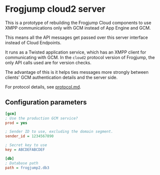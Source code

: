 # Frogjump cloud2 server

This is a prototype of rebuilding the Frogjump Cloud components to use XMPP communications only with GCM instead of App Engine and GCM.

This means all the API messages get passed over this server interface instead of Cloud Endpoints.

It runs as a Twisted application service, which has an XMPP client for communicating with GCM.  In the `cloud2` protocol version of Frogjump, the only API calls used are for version checks.

The advantage of this is it helps ties messages more strongly between clients' GCM authentication details and the server side.

For protocol details, see [protocol.md](../protocol.md).

## Configuration parameters

```ini
[gcm]
; Use the production GCM service?
prod = yes

; Sender ID to use, excluding the domain segment.
sender_id = 1234567890

; Secret key to use
key = ABCDEFABCDEF

[db]
; Database path
path = frogjump2.db3
```

